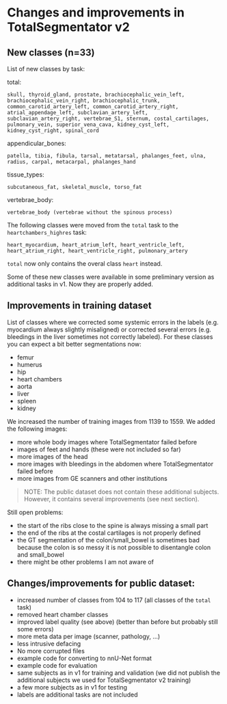 # Changes and improvements in TotalSegmentator v2

## New classes (n=33)

List of new classes by task:

total:
```
skull, thyroid_gland, prostate, brachiocephalic_vein_left, brachiocephalic_vein_right, brachiocephalic_trunk, common_carotid_artery_left, common_carotid_artery_right, atrial_appendage_left, subclavian_artery_left, subclavian_artery_right, vertebrae_S1, sternum, costal_cartilages, pulmonary_vein, superior_vena_cava, kidney_cyst_left, kidney_cyst_right, spinal_cord
```

appendicular_bones: 
```
patella, tibia, fibula, tarsal, metatarsal, phalanges_feet, ulna, radius, carpal, metacarpal, phalanges_hand
```

tissue_types:
```
subcutaneous_fat, skeletal_muscle, torso_fat
```

vertebrae_body:
```
vertebrae_body (vertebrae without the spinous process)
```

The following classes were moved from the `total` task to the `heartchambers_highres` task:
```
heart_myocardium, heart_atrium_left, heart_ventricle_left, heart_atrium_right, heart_ventricle_right, pulmonary_artery
```
`total` now only contains the overal class `heart` instead.

Some of these new classes were available in some preliminary version as additional tasks in v1. Now they are properly added.


## Improvements in training dataset

List of classes where we corrected some systemic errors in the labels (e.g. myocardium always slightly misaligned) or corrected several errors (e.g. bleedings in the liver sometimes not correctly labeled). For these classes you can expect a bit better segmentations now:
* femur
* humerus
* hip
* heart chambers
* aorta
* liver
* spleen
* kidney

We increased the number of training images from 1139 to 1559. We added the following images:
* more whole body images where TotalSegmentator failed before 
* images of feet and hands  (these were not included so far)
* more images of the head
* more images with bleedings in the abdomen where TotalSegmentator failed before
* more images from GE scanners and other institutions

> NOTE: The public dataset does not contain these additional subjects. However, it contains several improvements (see next section).


Still open problems:
* the start of the ribs close to the spine is always missing a small part
* the end of the ribs at the costal cartilages is not properly defined
* the GT segmentation of the colon/small_bowel is sometimes bad because the colon is so messy it is not possible to disentangle colon and small_bowel
* there might be other problems I am not aware of


## Changes/improvements for public dataset:
* increased number of classes from 104 to 117 (all classes of the `total` task)
* removed heart chamber classes
* improved label quality (see above) (better than before but probably still some errors)
* more meta data per image (scanner, pathology, ...)
* less intrusive defacing
* No more corrupted files
* example code for converting to nnU-Net format
* example code for evaluation
* same subjects as in v1 for training and validation (we did not publish the additional subjects we used for TotalSegmentator v2 training)
* a few more subjects as in v1 for testing
* labels are additional tasks are not included

